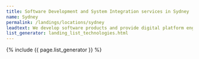 ```yaml
---
title: Software Development and System Integration services in Sydney
name: Sydney
permalink: /landings/locations/sydney
leadtext: We develop software products and provide digital platform engineering services in across Australia, New Zeland and Asia
list_generator: landing_list_technologies.html
---
```

{% include {{ page.list_generator }} %}